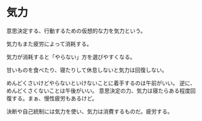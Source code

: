 # 気力

意思決定する、行動するための仮想的な力を気力という。

気力もまた疲労によって消耗する。

気力が消耗すると「やらない」方を選びやすくなる。

甘いものを食べたり、寝たりして休息しないと気力は回復しない。

めんどくさいけどやらないといけないことに着手するのは午前がいい。
逆に、めんどくさくないことは午後がいい。
意思決定の力、気力は寝たらある程度回復する。まぁ、慢性疲労もあるけど。

決断や自己統制には気力を使い、気力は消費するものだ。疲労する。
